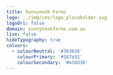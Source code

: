 ```yaml
---
title: Sunnynook Farms
logo: ../img/cms/logo_placeholder.svg
logoOri: false
domain: sunnynookfarms.com.au
live: false
hideTypography: true
colours:
  - colourNeutral: '#363636'
    colourPrimary: '#167a31'
    colourSecondary: '#e3dd30'
---
```


